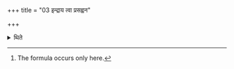+++
title = "03 इन्द्राय त्वा प्रसह्वन"

+++

<details><summary>थिते</summary>

3. With indrāya tvā prasahvane...[^1] (if it) is stolen by an attacking enemy.  

[^1]: The formula occurs only here.
</details>
